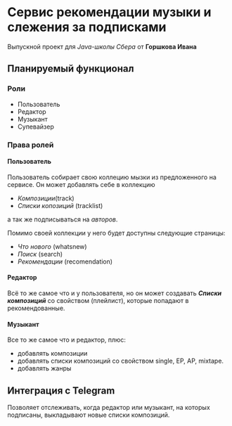 # Сервис рекомендации музыки и слежения за подписками

Выпускной проект для *Java-школы Сбера* от **Горшкова Ивана**

## Планируемый функционал

### Роли
+ Пользователь
+ Редактор
+ Музыкант
+ Супевайзер

### Права ролей

#### Пользователь

Пользователь собирает свою коллецию мызки из предложенного на сервисе.
Он может добавлять себе в коллекцию
+ _Композиции_(track)
+ _Списки копозиций_ (tracklist)

а так же подписываться на *авторов*.

Помимо своей коллекции у него будет доступны следующие страницы:
+ _Что нового_ (whatsnew)
+ _Поиск_ (search)
+ _Рекомендации_ (recomendation)

#### Редактор

Всё то же самое что и у пользователя, но он может создавать _**Списки композиций**_
со свойством (плейлист),
которые попадают в рекомендованные.

#### Музыкант

Все то же самое что и редактор, плюс:

+ добавлять композиции
+ добавлять списки композиций со свойством single, EP, AP, mixtape.
+ добавлять жанры

## Интеграция с Telegram

Позволяет отслеживать, когда редактор или музыкант, на которых подписаны, выкладывают новые списки композиций.



